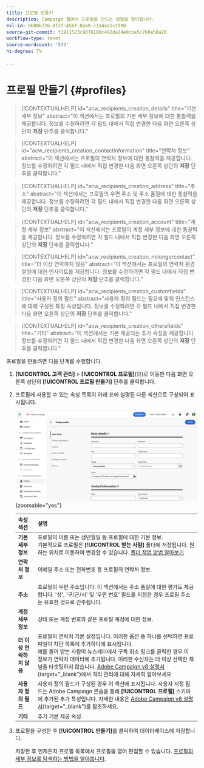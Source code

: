 ```yaml
---
title: 프로필 만들기
description: Campaign 웹에서 프로필을 만드는 방법을 알아봅니다.
exl-id: 0680b726-8f2f-45bf-8aa0-c1d4aa1c2990
source-git-commit: f1911523c9076188c492da24e0cbe5c760e58a28
workflow-type: tm+mt
source-wordcount: '573'
ht-degree: 7%

---
```


# 프로필 만들기 {#profiles}

>[!CONTEXTUALHELP]
>id="acw_recipients_creation_details"
>title="기본 세부 정보"
>abstract="이 섹션에서는 프로필의 기본 세부 정보에 대한 통찰력을 제공합니다. 정보를 수정하려면 각 필드 내에서 직접 변경한 다음 화면 오른쪽 상단의 **저장** 단추를 클릭합니다."

>[!CONTEXTUALHELP]
>id="acw_recipients_creation_contactinformation"
>title="연락처 정보"
>abstract="이 섹션에서는 프로필의 연락처 정보에 대한 통찰력을 제공합니다. 정보를 수정하려면 각 필드 내에서 직접 변경한 다음 화면 오른쪽 상단의 **저장** 단추를 클릭합니다."

>[!CONTEXTUALHELP]
>id="acw_recipients_creation_address"
>title="주소"
>abstract="이 섹션에서는 프로필의 우편 주소 및 주소 품질에 대한 통찰력을 제공합니다. 정보를 수정하려면 각 필드 내에서 직접 변경한 다음 화면 오른쪽 상단의 **저장** 단추를 클릭합니다."

>[!CONTEXTUALHELP]
>id="acw_recipients_creation_account"
>title="계정 세부 정보"
>abstract="이 섹션에서는 프로필의 계정 세부 정보에 대한 통찰력을 제공합니다. 정보를 수정하려면 각 필드 내에서 직접 변경한 다음 화면 오른쪽 상단의 **저장** 단추를 클릭합니다."

>[!CONTEXTUALHELP]
>id="acw_recipients_creation_nolongercontact"
>title="더 이상 연락하지 않음"
>abstract="이 섹션에서는 프로필의 연락처 환경 설정에 대한 인사이트를 제공합니다. 정보를 수정하려면 각 필드 내에서 직접 변경한 다음 화면 오른쪽 상단의 **저장** 단추를 클릭합니다."

>[!CONTEXTUALHELP]
>id="acw_recipients_creation_customfields"
>title="사용자 정의 필드"
>abstract="사용자 정의 필드는 필요에 맞춰 인스턴스에 대해 구성된 특정 속성입니다. 정보를 수정하려면 각 필드 내에서 직접 변경한 다음 화면 오른쪽 상단의 **저장** 단추를 클릭합니다."

>[!CONTEXTUALHELP]
>id="acw_recipients_creation_othersfields"
>title="기타"
>abstract="이 섹션에서는 기본 제공되는 추가 속성을 제공합니다. 정보를 수정하려면 각 필드 내에서 직접 변경한 다음 화면 오른쪽 상단의 **저장** 단추를 클릭합니다."

프로필을 만들려면 다음 단계를 수행합니다.

1. **[!UICONTROL 고객 관리]** > **[!UICONTROL 프로필]**(으)로 이동한 다음 화면 오른쪽 상단의 **[!UICONTROL 프로필 만들기]** 단추를 클릭합니다.

1. 프로필에 사용할 수 있는 속성 목록이 아래 표에 설명된 다른 섹션으로 구성되어 표시됩니다.

   ![섹션으로 구성된 프로필에 사용할 수 있는 특성 목록을 보여 주는 스크린샷](assets/create-profile.png){zoomable="yes"}

   | 속성 섹션 | 설명 |
   |  ---  |  ---  |
   | **기본 세부 정보** | 프로필의 이름 또는 생년월일 등 프로필에 대한 기본 정보.<br/>기본적으로 프로필은 **[!UICONTROL 받는 사람]** 폴더에 저장됩니다. 원하는 위치로 이동하여 변경할 수 있습니다. [폴더 작업 방법 알아보기](../get-started/permissions.md#folders) |
   | **연락처 정보** | 이메일 주소 또는 전화번호 등 프로필의 연락처 정보. |
   | **주소** | 프로필의 우편 주소입니다. 이 섹션에서는 주소 품질에 대한 평가도 제공합니다. &#39;성&#39;, &#39;구/군/시&#39; 및 &#39;우편 번호&#39; 필드를 지정한 경우 프로필 주소는 유효한 것으로 간주됩니다. |
   | **계정 세부 정보** | 상태 또는 계정 번호와 같은 프로필 계정에 대한 정보. |
   | **더 이상 연락하지 않음** | 프로필의 연락처 기본 설정입니다. 이러한 옵션 중 하나를 선택하면 프로파일이 차단 목록에 추가하다에 표시됩니다.<br/>예를 들어 받는 사람이 뉴스레터에서 구독 취소 링크를 클릭한 경우 이 정보가 연락처 데이터에 추가됩니다. 이러한 수신자는 더 이상 선택한 채널을 타겟팅하지 않습니다. [Adobe Campaign v8 설명서](https://experienceleague.adobe.com/docs/campaign/campaign-v8/send/failures/quarantines.html){target="_blank"}에서 격리 관리에 대해 자세히 알아보세요 |
   | **사용자 정의 필드** | 사용자 정의 필드가 구성된 경우 이 섹션에 표시됩니다. 사용자 지정 필드는 Adobe Campaign 콘솔을 통해 **[!UICONTROL 프로필]** 스키마에 추가된 추가 특성입니다. 자세한 내용은 [Adobe Campaign v8 설명서](https://experienceleague.adobe.com/docs/campaign/campaign-v8/developer/shemas-forms/extend-schema.html){target="_blank"}를 참조하세요. |
   | **기타** | 추가 기본 제공 속성. |

1. 프로필을 구성한 후 **[!UICONTROL 만들기]**&#x200B;를 클릭하여 데이터베이스에 저장합니다.

   저장한 후 언제든지 프로필 목록에서 프로필을 열어 편집할 수 있습니다. [프로필의 세부 정보를 탐색하는 방법을 알아봅니다](profile-view.md).